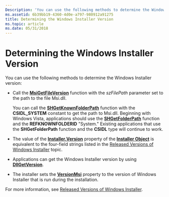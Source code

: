 ```yaml
---
Description: 'You can use the following methods to determine the Windows Installer version:'
ms.assetid: 6b39bb19-4360-4d0e-a797-980912a91275
title: Determining the Windows Installer Version
ms.topic: article
ms.date: 05/31/2018
---
```


# Determining the Windows Installer Version

You can use the following methods to determine the Windows Installer version:

-   Call the [**MsiGetFileVersion**](/windows/desktop/api/Msi/nf-msi-msigetfileversiona) function with the *szFilePath* parameter set to the path to the file Msi.dll.

    You can call the [**SHGetKnownFolderPath**](https://msdn.microsoft.com/library/Bb762188(v=VS.85).aspx) function with the **CSIDL\_SYSTEM** constant to get the path to Msi.dll. Beginning with Windows Vista, applications should use the [**SHGetFolderPath**](https://msdn.microsoft.com/library/Bb762181(v=VS.85).aspx) function and the **REFKNOWNFOLDERID** "System." Existing applications that use the **SHGetFolderPath** function and the **CSIDL** type will continue to work.

-   The value of the [**Installer.Version**](installer-version.md) property of the [**Installer Object**](installer-object.md) is equivalent to the four-field strings listed in the [Released Versions of Windows Installer](released-versions-of-windows-installer.md) topic.
-   Applications can get the Windows Installer version by using [**DllGetVersion**](https://msdn.microsoft.com/library/Bb776404(v=VS.85).aspx).
-   The installer sets the [**VersionMsi**](versionmsi.md) property to the version of Windows Installer that is run during the installation.

For more information, see [Released Versions of Windows Installer](released-versions-of-windows-installer.md).

 

 



